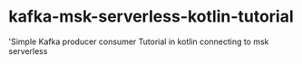 # kafka-msk-serverless-kotlin-tutorial
'Simple Kafka producer consumer Tutorial in kotlin connecting to msk serverless
